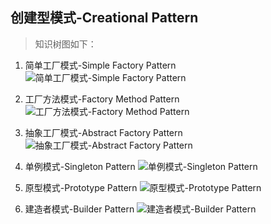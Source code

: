 ## 创建型模式-Creational Pattern

> 知识树图如下：

1. 简单工厂模式-Simple Factory Pattern
![简单工厂模式-Simple Factory Pattern](https://ws3.sinaimg.cn/large/0069RVTdgy1fv6pnduqk3j31kw0fgq74.jpg)

2. 工厂方法模式-Factory Method Pattern
![工厂方法模式-Factory Method Pattern](https://ws3.sinaimg.cn/large/0069RVTdgy1fv6ptjcnfvj31kw0gj795.jpg)

3. 抽象工厂模式-Abstract Factory Pattern
![抽象工厂模式-Abstract Factory Pattern](https://ws4.sinaimg.cn/large/0069RVTdgy1fv6pttua03j31kw0gxgv3.jpg)

4. 单例模式-Singleton Pattern
![单例模式-Singleton Pattern](https://ws3.sinaimg.cn/large/0069RVTdgy1fv6ptxkw6xj31kw0o6dp7.jpg)

5. 原型模式-Prototype Pattern
![原型模式-Prototype Pattern](https://ws4.sinaimg.cn/large/0069RVTdgy1fv6pu0oiyjj31kw0lsk10.jpg)

6. 建造者模式-Builder Pattern
![建造者模式-Builder Pattern](https://ws4.sinaimg.cn/large/0069RVTdgy1fv6pu9hzo5j31kw0osakh.jpg)
